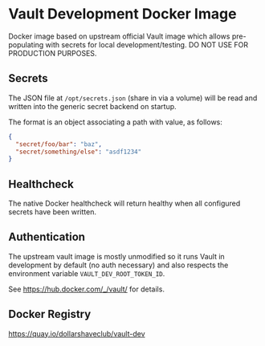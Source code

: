 # Vault Development Docker Image

Docker image based on upstream official Vault image which allows pre-populating with
secrets for local development/testing. DO NOT USE FOR PRODUCTION PURPOSES.

Secrets
-------

The JSON file at ``/opt/secrets.json`` (share in via a volume) will be read and written
into the generic secret backend on startup.

The format is an object associating a path with value, as follows:

```json
{
  "secret/foo/bar": "baz",
  "secret/something/else": "asdf1234"
}

```

Healthcheck
-----------
The native Docker healthcheck will return healthy when all configured secrets have been
written.

Authentication
--------------

The upstream vault image is mostly unmodified so it runs Vault in development by
default (no auth necessary) and also respects the environment variable ``VAULT_DEV_ROOT_TOKEN_ID``.

See https://hub.docker.com/_/vault/ for details.

Docker Registry
---------------

https://quay.io/dollarshaveclub/vault-dev

